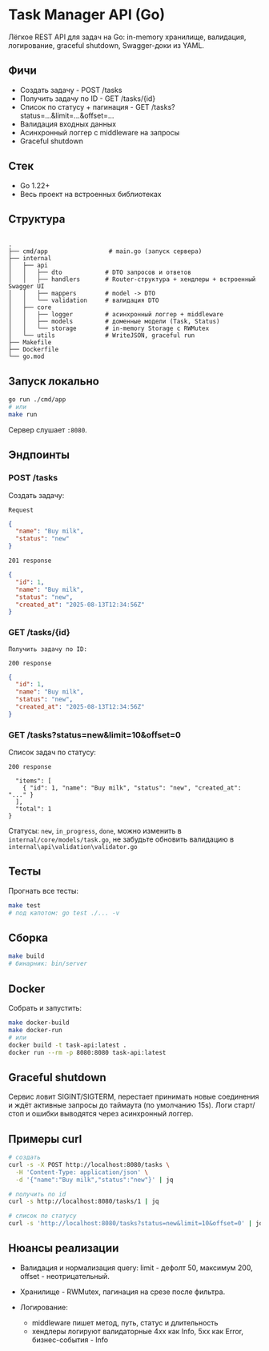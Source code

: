 # Task Manager API (Go)

Лёгкое REST API для задач на Go: in-memory хранилище, валидация, логирование, graceful shutdown, Swagger-доки из YAML.

## Фичи

- Создать задачу - POST /tasks
- Получить задачу по ID - GET /tasks/{id}
- Список по статусу + пагинация - GET /tasks?status=...&limit=...&offset=...
- Валидация входных данных
- Асинхронный логгер с middleware на запросы
- Graceful shutdown

## Стек

- Go 1.22+
- Весь проект на встроенных библиотеках

## Структура

```

.
├── cmd/app                 # main.go (запуск сервера)
├── internal
│   ├── api
│   │   ├── dto            # DTO запросов и ответов
│   │   ├── handlers       # Router-структура + хендлеры + встроенный Swagger UI
│   │   ├── mappers        # model -> DTO
│   │   └── validation     # валидация DTO
│   ├── core
│   │   ├── logger         # асинхронный логгер + middleware
│   │   ├── models         # доменные модели (Task, Status)
│   │   └── storage        # in-memory Storage с RWMutex
│   └── utils              # WriteJSON, graceful run
├── Makefile
├── Dockerfile
└── go.mod

```

## Запуск локально

```bash
go run ./cmd/app
# или
make run
````

Сервер слушает `:8080`.

## Эндпоинты

### POST /tasks

Создать задачу:

`Request`

```json
{
  "name": "Buy milk",
  "status": "new"
}
```

`201 response`

```json
{
  "id": 1,
  "name": "Buy milk",
  "status": "new",
  "created_at": "2025-08-13T12:34:56Z"
}
```

### GET /tasks/{id}

`Получить задачу по ID:`

`200 response`

```json
{
  "id": 1,
  "name": "Buy milk",
  "status": "new",
  "created_at": "2025-08-13T12:34:56Z"
}
```

### GET /tasks?status=new\&limit=10\&offset=0

Список задач по статусу:

`200 response`

```json{
  "items": [
    { "id": 1, "name": "Buy milk", "status": "new", "created_at": "..." }
  ],
  "total": 1
}
```

Статусы: `new`, `in_progress`, `done`, можно изменить в `internal/core/models/task.go`, не забудьте обновить валидацию в `internal\api\validation\validator.go`

## Тесты

Прогнать все тесты:

```bash
make test
# под капотом: go test ./... -v
```

## Сборка

```bash
make build
# бинарник: bin/server
```

## Docker

Собрать и запустить:

```bash
make docker-build
make docker-run
# или
docker build -t task-api:latest .
docker run --rm -p 8080:8080 task-api:latest
```

## Graceful shutdown

Сервис ловит SIGINT/SIGTERM, перестает принимать новые соединения и ждёт активные запросы до таймаута (по умолчанию 15s). Логи старт/стоп и ошибки выводятся через асинхронный логгер.

## Примеры curl

```bash
# создать
curl -s -X POST http://localhost:8080/tasks \
  -H 'Content-Type: application/json' \
  -d '{"name":"Buy milk","status":"new"}' | jq

# получить по id
curl -s http://localhost:8080/tasks/1 | jq

# список по статусу
curl -s 'http://localhost:8080/tasks?status=new&limit=10&offset=0' | jq
```

## Нюансы реализации

* Валидация и нормализация query: limit - дефолт 50, максимум 200, offset - неотрицательный.
* Хранилище - RWMutex, пагинация на срезе после фильтра.
* Логирование:

    * middleware пишет метод, путь, статус и длительность
    * хендлеры логируют валидаторные 4xx как Info, 5xx как Error, бизнес-события - Info

```
